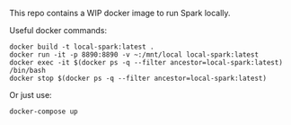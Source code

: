 
This repo contains a WIP docker image to run Spark locally.

Useful docker commands:

```
docker build -t local-spark:latest .
docker run -it -p 8890:8890 -v ~:/mnt/local local-spark:latest
docker exec -it $(docker ps -q --filter ancestor=local-spark:latest) /bin/bash
docker stop $(docker ps -q --filter ancestor=local-spark:latest)
```

Or just use:

```
docker-compose up
```